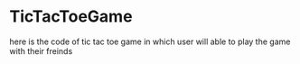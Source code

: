 # TicTacToeGame
here is the code of tic tac toe game 
in which user will able to play the game with their freinds 
